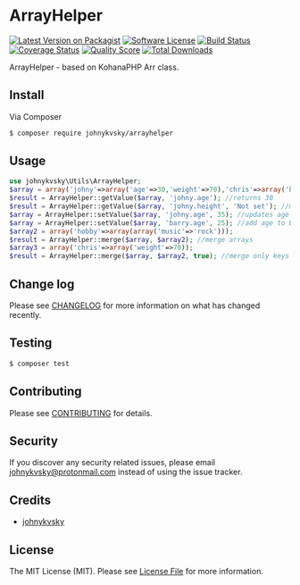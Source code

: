 # ArrayHelper

[![Latest Version on Packagist][ico-version]][link-packagist]
[![Software License][ico-license]](LICENSE.md)
[![Build Status][ico-travis]][link-travis]
[![Coverage Status][ico-scrutinizer]][link-scrutinizer]
[![Quality Score][ico-code-quality]][link-code-quality]
[![Total Downloads][ico-downloads]][link-downloads]

ArrayHelper - based on KohanaPHP Arr class.

## Install

Via Composer

``` bash
$ composer require johnykvsky/arrayhelper
```

## Usage

``` php
use johnykvsky\Utils\ArrayHelper;
$array = array('johny'=>array('age'=>30,'weight'=>70),'chris'=>array('height'=>170));
$result = ArrayHelper::getValue($array, 'johny.age'); //returns 30
$result = ArrayHelper::getValue($array, 'johny.height', 'Not set'); //missing, so returns default value "Not set"
$array = ArrayHelper::setValue($array, 'johny.age', 35); //updates age to 35
$array = ArrayHelper::setValue($array, 'barry.age', 25); //add age to Barry
$array2 = array('hobby'=>array(array('music'=>'rock')));
$result = ArrayHelper::merge($array, $array2); //merge arrays
$array3 = array('chris'=>array('weight'=>70));
$result = ArrayHelper::merge($array, $array2, true); //merge only keys that are in both arrays, Chris in this example

```

## Change log

Please see [CHANGELOG](CHANGELOG.md) for more information on what has changed recently.

## Testing

``` bash
$ composer test
```

## Contributing

Please see [CONTRIBUTING](CONTRIBUTING.md) for details.

## Security

If you discover any security related issues, please email johnykvsky@protonmail.com instead of using the issue tracker.

## Credits

- [johnykvsky][link-author]

## License

The MIT License (MIT). Please see [License File](LICENSE.md) for more information.

[ico-version]: https://img.shields.io/packagist/v/johnykvsky/ArrayHelper.svg?style=flat-square
[ico-license]: https://img.shields.io/badge/license-MIT-brightgreen.svg?style=flat-square
[ico-travis]: https://img.shields.io/travis/johnykvsky/ArrayHelper/master.svg?style=flat-square
[ico-scrutinizer]: https://img.shields.io/scrutinizer/coverage/g/johnykvsky/ArrayHelper.svg?style=flat-square
[ico-code-quality]: https://img.shields.io/scrutinizer/g/johnykvsky/ArrayHelper.svg?style=flat-square
[ico-downloads]: https://img.shields.io/packagist/dt/johnykvsky/ArrayHelper.svg?style=flat-square

[link-packagist]: https://packagist.org/packages/johnykvsky/ArrayHelper
[link-travis]: https://travis-ci.org/johnykvsky/ArrayHelper
[link-scrutinizer]: https://scrutinizer-ci.com/g/johnykvsky/ArrayHelper/code-structure
[link-code-quality]: https://scrutinizer-ci.com/g/johnykvsky/ArrayHelper
[link-downloads]: https://packagist.org/packages/johnykvsky/ArrayHelper
[link-author]: https://github.com/johnykvsky
